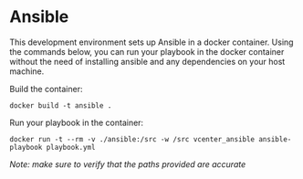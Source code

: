 # Ansible

This development environment sets up Ansible in a docker container. Using the commands below, you can run your playbook in the docker container without the need of installing ansible and any dependencies on your host machine.

Build the container:
```
docker build -t ansible .
```

Run your playbook in the container:
```
docker run -t --rm -v ./ansible:/src -w /src vcenter_ansible ansible-playbook playbook.yml
```
_Note: make sure to verify that the paths provided are accurate_
